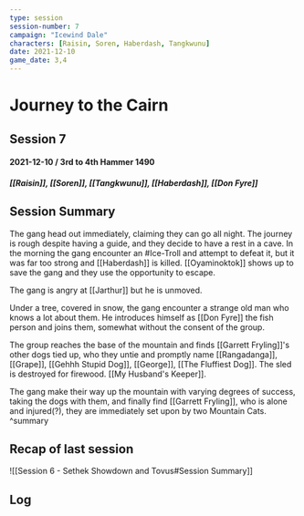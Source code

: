 ```yaml
---
type: session
session-number: 7
campaign: "Icewind Dale"
characters: [Raisin, Soren, Haberdash, Tangkwunu]
date: 2021-12-10
game_date: 3,4
---
```


# Journey to the Cairn
## Session 7
#### 2021-12-10 / 3rd to 4th Hammer 1490
##### [[Raisin]], [[Soren]], [[Tangkwunu]], [[Haberdash]], [[Don Fyre]]

## Session Summary
The gang head out immediately, claiming they can go all night. The journey is rough despite having a guide, and they decide to have a rest in a cave. In the morning the gang encounter an #Ice-Troll and attempt to defeat it, but it was far too strong and [[Haberdash]] is killed. [[Oyaminoktok]] shows up to save the gang and they use the opportunity to escape.

The gang is angry at [[Jarthur]] but he is unmoved. 

Under a tree, covered in snow, the gang encounter a strange old man who knows a lot about them. He introduces himself as [[Don Fyre]] the fish person and joins them, somewhat without the consent of the group.

The group reaches the base of the mountain and finds [[Garrett Fryling]]'s other dogs tied up, who they untie and promptly name [[Rangadanga]], [[Grape]], [[Gehhh Stupid Dog]], [[George]], [[The Fluffiest Dog]]. The sled is destroyed for firewood. [[My Husband's Keeper]].

The gang make their way up the mountain with varying degrees of success, taking the dogs with them, and finally find [[Garrett Fryling]], who is alone and injured(?), they are immediately set upon by two Mountain Cats.
^summary

## Recap of last session
![[Session 6 - Sethek Showdown and Tovus#Session Summary]]

## Log

